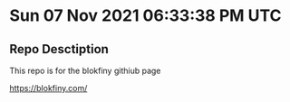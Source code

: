 # Sun 07 Nov 2021 06:33:38 PM UTC

## Repo Desctiption 

This repo is for the blokfiny githiub page

https://blokfiny.com/


